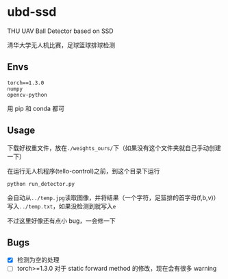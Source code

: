 # ubd-ssd

THU UAV Ball Detector based on SSD

清华大学无人机比赛，足球篮球排球检测

## Envs

```
torch==1.3.0
numpy
opencv-python
```

用 pip 和 conda 都可

## Usage

下载好权重文件，放在`./weights_ours/`下（如果没有这个文件夹就自己手动创建一下）

在运行无人机程序(tello-control)之前，到这个目录下运行

```
python run_detector.py
```

会自动从`../temp.jpg`读取图像，并将结果（一个字符，足篮排的首字母(f,b,v)）写入`../temp.txt`，如果没检测到就写入`e`

不过这里好像还有点小 bug，一会修一下

## Bugs

- [x] 检测为空的处理
- [ ] torch>=1.3.0 对于 static forward method 的修改，现在会有很多 warning
